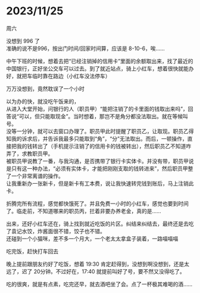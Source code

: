 # 2023/11/25

周六

没想到 996 了  
准确的说不是996，按出门时间/回家时间算，应该是 8-10-6，唉……

中午下班的时候，想着去把“已经注销掉的信用卡”里面的余额取出来，找了最近的中国银行，正好坐公交车可以过去。到了就近站点，骑上小红车，想着很快就能办好，就把车临时靠在路边（小红车没法停车）  

万万没想到，竟然耽误了一个小时

以为办的快，就没吃午饭来的，  
从进入大堂开始，问银行的人（职员甲）“能把注销了的卡里面的钱取出来吗”，回答说“可以，但只能取现金”。当时想着，那岂不是角分都没法取出。就在等候叫号。  
没等一分钟，就可以去窗口办理了。职员甲此时提醒了职员乙，让取现。职员乙得知我的诉求后，并告诉我最多只能取到“角”，“分”无法取出。而后，一顿操作，直接把我的钱转出了（手机提示注销了的信用卡的钱被转出），然后职员乙不知道咋弄了，求教职员甲。  
被职员甲说教了一番，与我沟通，是否携带了银行卡实体卡。并没有带，职员甲说是只有这一种办法，“必须有实体卡，才能把刚刚支取的钱转进来”，然后职员甲整了一个非常离谱的操作。  
让我重新办一张新卡，但是新卡有工本费，说让我快速转完钱到账后，马上注销此卡。

折腾完所有流程，感觉都快饿死了。并且免费一小时的小红车，感觉也要到时间了。临走前，不知道哪来的职员丙，拦着非要办养老金，真的是……

出来，还好小红车还在，骑上找到就近吃饭的片区。纠结来纠结去，最终还是去吃了袁记水饺，炸酱面很不错，饺子也不错。  
还碰到一个小猫咪，差不多一个月大，一个老太太拿盒子装着，一路喵喵喵

吃完饭，赶快打车回去

晚上提前跟朋友约好了吃饭，想着 19:30 肯定赶得到，没想到啊没想到，还是太远了，迟了 20分钟。不过好在，17:40 就提前叫好了号，要不然又没得吃了。

吃的很爽，就是有点素，吃完还早，就去酒吧坐了会。点了一杯极其难喝的酒……
